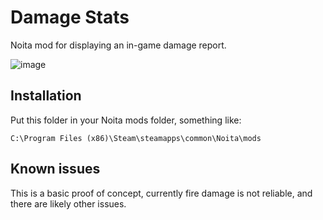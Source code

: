 # Damage Stats

Noita mod for displaying an in-game damage report.

![image](https://user-images.githubusercontent.com/4732403/117153633-833c5600-adfe-11eb-81e1-004d2f8abf8c.png)

## Installation

Put this folder in your Noita mods folder, something like:

`C:\Program Files (x86)\Steam\steamapps\common\Noita\mods`

## Known issues

This is a basic proof of concept, currently fire damage is not reliable, and there are likely other issues.
